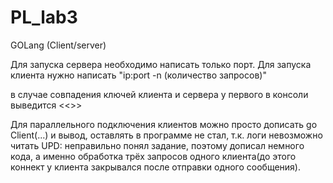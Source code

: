 # PL_lab3
GOLang (Client/server)

Для запуска сервера необходимо написать только порт.
Для запуска клиента нужно написать "ip:port -n (количество запросов)"

в случае совпадения ключей клиента и сервера у первого в консоли выведится <<<Key match>>>
  
Для параллельного подключения клиентов можно просто дописать go Client(...) и вывод, оставлять в программе не стал, т.к. логи невозможно читать
UPD: неправильно понял задание, поэтому дописал немного кода, а именно обработка трёх запросов одного клиента(до этого коннект у клиента закрывался после отправки одного сообщения).
